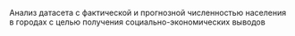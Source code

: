 Анализ датасета с фактической и прогнозной численностью населения в городах с целью получения социально-экономических выводов
